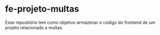 # fe-projeto-multas
Esse repositório tem como objetivo armazenar o código do frontend de um projeto relacionado a multas.

